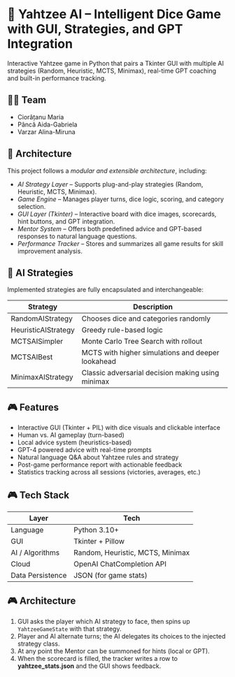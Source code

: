 # 🎲 Yahtzee AI – Intelligent Dice Game with GUI, Strategies, and GPT Integration

Interactive Yahtzee game in Python that pairs a Tkinter GUI with multiple AI strategies (Random, Heuristic, MCTS, Minimax), real-time GPT coaching and built-in performance tracking.

## 👩‍💻 Team

- Ciorâțanu Maria
- Pâncă Aida-Gabriela
- Varzar Alina-Miruna  

## 🧠 Architecture

This project follows a *modular and extensible architecture*, including:

- *AI Strategy Layer* – Supports plug-and-play strategies (Random, Heuristic, MCTS, Minimax).
- *Game Engine* – Manages player turns, dice logic, scoring, and category selection.
- *GUI Layer (Tkinter)* – Interactive board with dice images, scorecards, hint buttons, and GPT integration.
- *Mentor System* – Offers both predefined advice and GPT-based responses to natural language questions.
- *Performance Tracker* – Stores and summarizes all game results for skill improvement analysis.



## 🧩 AI Strategies

Implemented strategies are fully encapsulated and interchangeable:

| Strategy         | Description |
|------------------|-------------|
| RandomAIStrategy | Chooses dice and categories randomly |
| HeuristicAIStrategy | Greedy rule-based logic |
| MCTSAISimpler | Monte Carlo Tree Search with rollout |
| MCTSAIBest | MCTS with higher simulations and deeper lookahead |
| MinimaxAIStrategy | Classic adversarial decision making using minimax |



## 🎮 Features

- Interactive GUI (Tkinter + PIL) with dice visuals and clickable interface
- Human vs. AI gameplay (turn-based)
- Local advice system (heuristics-based)
- GPT-4 powered advice with real-time prompts
- Natural language Q&A about Yahtzee rules and strategy
- Post-game performance report with actionable feedback
- Statistics tracking across all sessions (victories, averages, etc.)

## 🎮 Tech Stack

| Layer            | Tech                             |
| ---------------- | -------------------------------- |
| Language         | Python 3.10+                     |
| GUI              | Tkinter + Pillow                 |
| AI / Algorithms  | Random, Heuristic, MCTS, Minimax |
| Cloud            | OpenAI ChatCompletion API        |
| Data Persistence | JSON (for game stats)            |

## 🎮 Architecture

1. GUI asks the player which AI strategy to face, then spins up `YahtzeeGameState` with that strategy.
2. Player and AI alternate turns; the AI delegates its choices to the injected strategy class.
3. At any point the Mentor can be summoned for hints (local or GPT).
4. When the scorecard is filled, the tracker writes a row to **yahtzee\_stats.json** and the GUI shows feedback.

